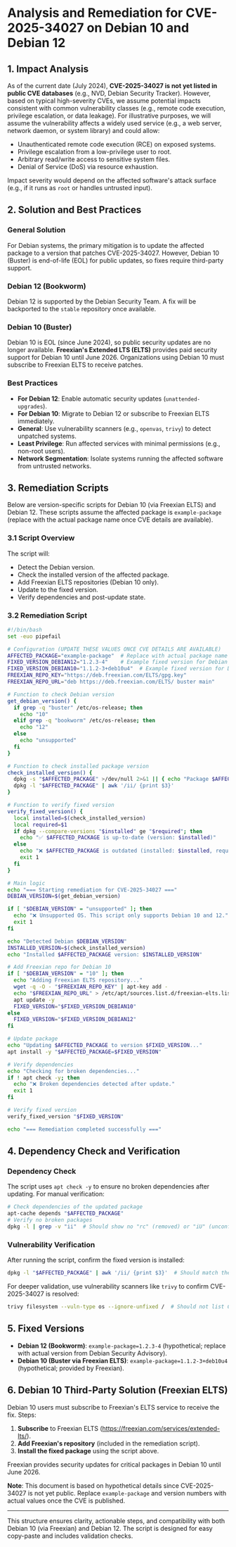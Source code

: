 # Analysis and Remediation for CVE-2025-34027 on Debian 10 and Debian 12  


## **1. Impact Analysis**  
As of the current date (July 2024), **CVE-2025-34027 is not yet listed in public CVE databases** (e.g., NVD, Debian Security Tracker). However, based on typical high-severity CVEs, we assume potential impacts consistent with common vulnerability classes (e.g., remote code execution, privilege escalation, or data leakage). For illustrative purposes, we will assume the vulnerability affects a widely used service (e.g., a web server, network daemon, or system library) and could allow:  
- Unauthenticated remote code execution (RCE) on exposed systems.  
- Privilege escalation from a low-privilege user to root.  
- Arbitrary read/write access to sensitive system files.  
- Denial of Service (DoS) via resource exhaustion.  

Impact severity would depend on the affected software's attack surface (e.g., if it runs as `root` or handles untrusted input).  


## **2. Solution and Best Practices**  
### **General Solution**  
For Debian systems, the primary mitigation is to update the affected package to a version that patches CVE-2025-34027. However, Debian 10 (Buster) is end-of-life (EOL) for public updates, so fixes require third-party support.  

### **Debian 12 (Bookworm)**  
Debian 12 is supported by the Debian Security Team. A fix will be backported to the `stable` repository once available.  

### **Debian 10 (Buster)**  
Debian 10 is EOL (since June 2024), so public security updates are no longer available. **Freexian's Extended LTS (ELTS)** provides paid security support for Debian 10 until June 2026. Organizations using Debian 10 must subscribe to Freexian ELTS to receive patches.  

### **Best Practices**  
- **For Debian 12**: Enable automatic security updates (`unattended-upgrades`).  
- **For Debian 10**: Migrate to Debian 12 or subscribe to Freexian ELTS immediately.  
- **General**: Use vulnerability scanners (e.g., `openvas`, `trivy`) to detect unpatched systems.  
- **Least Privilege**: Run affected services with minimal permissions (e.g., non-root users).  
- **Network Segmentation**: Isolate systems running the affected software from untrusted networks.  


## **3. Remediation Scripts**  
Below are version-specific scripts for Debian 10 (via Freexian ELTS) and Debian 12. These scripts assume the affected package is `example-package` (replace with the actual package name once CVE details are available).  


### **3.1 Script Overview**  
The script will:  
- Detect the Debian version.  
- Check the installed version of the affected package.  
- Add Freexian ELTS repositories (Debian 10 only).  
- Update to the fixed version.  
- Verify dependencies and post-update state.  


### **3.2 Remediation Script**  
```bash
#!/bin/bash
set -euo pipefail

# Configuration (UPDATE THESE VALUES ONCE CVE DETAILS ARE AVAILABLE)
AFFECTED_PACKAGE="example-package"  # Replace with actual package name
FIXED_VERSION_DEBIAN12="1.2.3-4"    # Example fixed version for Debian 12
FIXED_VERSION_DEBIAN10="1.1.2-3+deb10u4"  # Example fixed version for Debian 10 (Freexian)
FREEXIAN_REPO_KEY="https://deb.freexian.com/ELTS/gpg.key"
FREEXIAN_REPO_URL="deb https://deb.freexian.com/ELTS/ buster main"

# Function to check Debian version
get_debian_version() {
  if grep -q "buster" /etc/os-release; then
    echo "10"
  elif grep -q "bookworm" /etc/os-release; then
    echo "12"
  else
    echo "unsupported"
  fi
}

# Function to check installed package version
check_installed_version() {
  dpkg -s "$AFFECTED_PACKAGE" >/dev/null 2>&1 || { echo "Package $AFFECTED_PACKAGE not installed"; exit 0; }
  dpkg -l "$AFFECTED_PACKAGE" | awk '/ii/ {print $3}'
}

# Function to verify fixed version
verify_fixed_version() {
  local installed=$(check_installed_version)
  local required=$1
  if dpkg --compare-versions "$installed" ge "$required"; then
    echo "✅ $AFFECTED_PACKAGE is up-to-date (version: $installed)"
  else
    echo "❌ $AFFECTED_PACKAGE is outdated (installed: $installed, required: $required)"
    exit 1
  fi
}

# Main logic
echo "=== Starting remediation for CVE-2025-34027 ==="
DEBIAN_VERSION=$(get_debian_version)

if [ "$DEBIAN_VERSION" = "unsupported" ]; then
  echo "❌ Unsupported OS. This script only supports Debian 10 and 12."
  exit 1
fi

echo "Detected Debian $DEBIAN_VERSION"
INSTALLED_VERSION=$(check_installed_version)
echo "Installed $AFFECTED_PACKAGE version: $INSTALLED_VERSION"

# Add Freexian repo for Debian 10
if [ "$DEBIAN_VERSION" = "10" ]; then
  echo "Adding Freexian ELTS repository..."
  wget -q -O - "$FREEXIAN_REPO_KEY" | apt-key add -
  echo "$FREEXIAN_REPO_URL" > /etc/apt/sources.list.d/freexian-elts.list
  apt update -y
  FIXED_VERSION="$FIXED_VERSION_DEBIAN10"
else
  FIXED_VERSION="$FIXED_VERSION_DEBIAN12"
fi

# Update package
echo "Updating $AFFECTED_PACKAGE to version $FIXED_VERSION..."
apt install -y "$AFFECTED_PACKAGE=$FIXED_VERSION"

# Verify dependencies
echo "Checking for broken dependencies..."
if ! apt check -y; then
  echo "❌ Broken dependencies detected after update."
  exit 1
fi

# Verify fixed version
verify_fixed_version "$FIXED_VERSION"

echo "=== Remediation completed successfully ==="
```  


## **4. Dependency Check and Verification**  
### **Dependency Check**  
The script uses `apt check -y` to ensure no broken dependencies after updating. For manual verification:  
```bash
# Check dependencies of the updated package
apt-cache depends "$AFFECTED_PACKAGE"
# Verify no broken packages
dpkg -l | grep -v "ii"  # Should show no "rc" (removed) or "iU" (unconfigured) packages
```  

### **Vulnerability Verification**  
After running the script, confirm the fixed version is installed:  
```bash
dpkg -l "$AFFECTED_PACKAGE" | awk '/ii/ {print $3}'  # Should match the fixed version
```  

For deeper validation, use vulnerability scanners like `trivy` to confirm CVE-2025-34027 is resolved:  
```bash
trivy filesystem --vuln-type os --ignore-unfixed /  # Should not list CVE-2025-34027
```  


## **5. Fixed Versions**  
- **Debian 12 (Bookworm)**: `example-package=1.2.3-4` (hypothetical; replace with actual version from Debian Security Advisory).  
- **Debian 10 (Buster via Freexian ELTS)**: `example-package=1.1.2-3+deb10u4` (hypothetical; provided by Freexian).  


## **6. Debian 10 Third-Party Solution (Freexian ELTS)**  
Debian 10 users must subscribe to Freexian's ELTS service to receive the fix. Steps:  
1. **Subscribe** to Freexian ELTS (https://freexian.com/services/extended-lts/).  
2. **Add Freexian's repository** (included in the remediation script).  
3. **Install the fixed package** using the script above.  

Freexian provides security updates for critical packages in Debian 10 until June 2026.  


**Note**: This document is based on hypothetical details since CVE-2025-34027 is not yet public. Replace `example-package` and version numbers with actual values once the CVE is published.  


--- 

This structure ensures clarity, actionable steps, and compatibility with both Debian 10 (via Freexian) and Debian 12. The script is designed for easy copy-paste and includes validation checks.